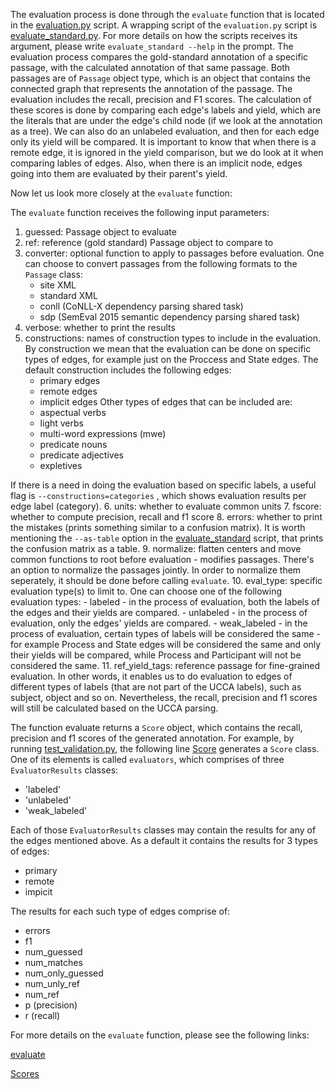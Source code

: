 The evaluation process is done through the `evaluate` function that is located in the [evaluation.py](ucca/evaluation.py) script.
A wrapping script of the `evaluation.py` script is [evaluate_standard.py](scripts/evaluate_standard.py). For more details on how the scripts receives its argument, please write `evaluate_standard --help` in the prompt.
The evaluation process compares the gold-standard annotation of a specific passage, with the calculated annotation of that same passage.
Both passages are of `Passage` object type, which is an object that contains the connected graph that represents the annotation of the passage.
The evaluation includes the recall, precision and F1 scores. The calculation of these scores is done by comparing each edge's labels and yield, which are the literals that are under the edge's child node (if we look at the annotation as a tree).
We can also do an unlabeled evaluation, and then for each edge only its yield will be compared. It is important to know that when there is a remote edge, it is ignored in the yield comparison, but we do look at it when comparing lables of edges.
Also, when there is an implicit node, edges going into them are evaluated by their parent's yield.

Now let us look more closely at the `evaluate` function:

The `evaluate` function receives the following input parameters:
1. guessed: Passage object to evaluate
2. ref: reference (gold standard) Passage object to compare to
3. converter: optional function to apply to passages before evaluation. One can choose to convert passages from the following formats to the `Passage` class:
    - site XML
    - standard XML
    - conll (CoNLL-X dependency parsing shared task)
    - sdp (SemEval 2015 semantic dependency parsing shared task)
4. verbose: whether to print the results
5. constructions: names of construction types to include in the evaluation. By construction we mean that the evaluation can be done on specific types of edges, for example just on the Proccess and State edges. The default construction includes the following edges:
    - primary edges
    - remote edges
    - implicit edges
Other types of edges that can be included are:
    - aspectual verbs
    - light verbs
    - multi-word expressions (mwe)
    - predicate nouns
    - predicate adjectives
    - expletives

If there is a need in doing the evaluation based on specific labels, a useful flag is `--constructions=categories` , which shows evaluation results per edge label (category).
6. units: whether to evaluate common units
7. fscore: whether to compute precision, recall and f1 score
8. errors: whether to print the mistakes (prints something similar to a confusion matrix). It is worth mentioning the `--as-table` option in the [evaluate_standard](https://github.com/lovodkin93/ucca/blob/master/scripts/evaluate_standard.py) script, that prints the confusion matrix as a table.
9. normalize: flatten centers and move common functions to root before evaluation - modifies passages. There's an option to normalize the passages jointly. In order to normalize them seperately, it should be done before calling `evaluate`. 
10. eval_type: specific evaluation type(s) to limit to. One can choose one of the following evaluation types:
    - labeled - in the process of evaluation, both the labels of the edges and their yields are compared.
    - unlabeled - in the process of evaluation, only the edges' yields are compared.
    - weak_labeled - in the process of evaluation, certain types of labels will be considered the same - for example Process and State edges will be considered the same and only their yields will be compared,  while Process and Participant will not be considered the same.
11. ref_yield_tags: reference passage for fine-grained evaluation. In other words, it enables us to do evaluation to edges of different types of labels (that are not part of the UCCA labels), such as subject, object and so on. Nevertheless, the recall, precision and f1 scores will still be calculated based on the UCCA parsing. 

The function evaluate returns a `Score` object, which contains the recall, precision and f1 scores of the generated annotation.
For example, by running [test_validation.py](ucca/tests/test_validation.py), the following line [Score](https://github.com/lovodkin93/ucca/blob/master/ucca/tests/test_evaluation.py#L331) generates a `Score` class. One of its elements is called `evaluators`, which comprises of three `EvaluatorResults` classes:
- 'labeled'
- 'unlabeled'
- 'weak_labeled'

Each of those `EvaluatorResults` classes may contain the results for any of the edges mentioned above. As a default it contains the results for 3 types of edges:
- primary
- remote
- impicit

The results for each such type of edges comprise of:
- errors
- f1
- num_guessed
- num_matches
- num_only_guessed
- num_unly_ref
- num_ref
- p (precision)
- r (recall)

For more details on the `evaluate` function, please see the following links:

[evaluate](https://ucca.readthedocs.io/en/latest/api/ucca.evaluation.evaluate.html#ucca.evaluation.evaluate)

[Scores](https://ucca.readthedocs.io/en/latest/api/ucca.evaluation.Scores.html#ucca.evaluation.Scores)
